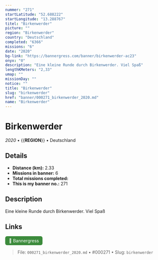```yaml
---
nummer: "271"
startLatitude: "52.688222"
startLongitude: "13.288767"
titel: "Birkenwerder"
picture: ""
region: "Birkenwerder"
country: "Deutschland"
completed: "6366"
missions: "6"
date: "2020"
bg-link: "https://bannergress.com/banner/birkenwerder-ac23"
onyx: "0"
description: "Eine kleine Runde durch Birkenwerder. Viel Spaß"
lengthKMeters: "2,33"
umap: ""
missionDay: ""
notice: ""
title: "Birkenwerder"
slug: "birkenwerder"
href: "banner/000271_birkenwerder_2020.md"
name: "Birkenwerder"
---
```

# Birkenwerder

*2020* • {{__REGION__}} • Deutschland





## Details
- **Distance (km):** 2.33
- **Missions in banner:** 6
- **Total missions completed:** 
- **This is my banner no.:** 271



## Description
Eine kleine Runde durch Birkenwerder. Viel Spaß



## Links
<a href="https://bannergress.com/banner/birkenwerder-ac23" target="_blank" style="display:inline-block;margin-right:8px;padding:6px 12px;background:#3c8b3c;color:#fff;text-decoration:none;border-radius:6px;">🔗 Bannergress</a>



> File: `000271_birkenwerder_2020.md` • #000271 • Slug: `birkenwerder`

